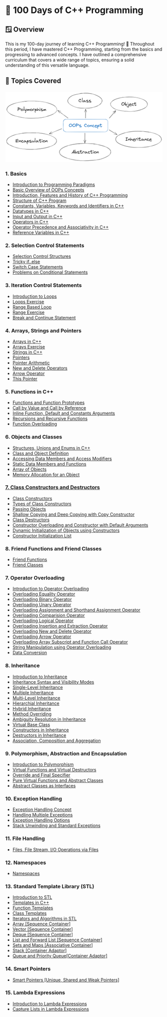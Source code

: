 # 🚀 100 Days of C++ Programming

## 🪟 Overview

This is my 100-day journey of learning C++ Programming! 🎉 Throughout this period, I have mastered C++ Programming, starting from the basics and progressing to advanced concepts. I have outlined a comprehensive curriculum that covers a wide range of topics, ensuring a solid understanding of this versatile language.

## 🎯 Topics Covered

### <img src="oops.png">

### 1. Basics

- <a href="https://github.com/ashish-shr/100-Days-of-CPP-Programming/tree/main/Day_01_Introduction_to_Programming_Paradigm">Introduction to Programming Paradigms</a>
- <a href="https://github.com/ashish-shr/100-Days-of-CPP-Programming/tree/main/Day_02_Basic_overview_of_OOPs_concepts">Basic Overview of OOPs Concepts</a>
- <a href="https://github.com/ashish-shr/100-Days-of-CPP-Programming/tree/main/Day_03_Introduction_Features_History_of_C%2B%2B">Introduction, Features and History of C++ Programming</a>
- <a href="https://github.com/ashish-shr/100-Days-of-CPP-Programming/tree/main/Day_04_Structure_of_C%2B%2B_Program">Structure of C++ Program</a>
- <a href="https://github.com/ashish-shr/100-Days-of-CPP-Programming/tree/main/Day_05_Constants_Variables_Keywords_Indentifiers">Constants, Variables, Keywords and Identifiers in C++</a>
- <a href="https://github.com/ashish-shr/100-Days-of-CPP-Programming/tree/main/Day_06_Datatypes_in_C%2B%2B">Datatypes in C++</a>
- <a href="https://github.com/ashish-shr/100-Days-of-CPP-Programming/tree/main/Day_07_Input_Output_in_C%2B%2B">Input and Output in C++</a>
- <a href="https://github.com/ashish-shr/100-Days-of-CPP-Programming/tree/main/Day_08_Operators_in_C%2B%2B">Operators in C++</a>
- <a href="https://github.com/ashish-shr/100-Days-of-CPP-Programming/tree/main/Day_09_Operators_Precendence_and_Associativity">Operator Precedence and Associativity in C++</a>
- <a href="https://github.com/ashish-shr/100-Days-of-CPP-Programming/tree/main/Day_42_Reference_variables">Reference Variables in C++</a>

### 2. Selection Control Statements

- <a href="https://github.com/ashish-shr/100-Days-of-CPP-Programming/tree/main/Day_10_Selection_Control_Structures">Selection Control Structures</a>
- <a href="https://github.com/ashish-shr/100-Days-of-CPP-Programming/tree/main/Day_11_Tricky_if_else">Tricky if..else</a>
- <a href="https://github.com/ashish-shr/100-Days-of-CPP-Programming/tree/main/Day_12_Switch_Case_Statement">Switch Case Statements</a>
- <a href="https://github.com/ashish-shr/100-Days-of-CPP-Programming/tree/main/Day_13_Problems_on_Conditional_Statements">Problems on Conditional Statements</a>

### 3. Iteration Control Statements

- <a href="https://github.com/ashish-shr/100-Days-of-CPP-Programming/tree/main/Day_14_Introduction_to_Loops">Introduction to Loops</a>
- <a href="https://github.com/ashish-shr/100-Days-of-CPP-Programming/tree/main/Day_15_Loops_Exercise">Loops Exercise</a>
- <a href="https://github.com/ashish-shr/100-Days-of-CPP-Programming/tree/main/Day_16_Range_based_for_loop">Range Based Loop</a>
- <a href="https://github.com/ashish-shr/100-Days-of-CPP-Programming/tree/main/Day_17_Range_Exercise">Range Exercise</a>
- <a href="https://github.com/ashish-shr/100-Days-of-CPP-Programming/tree/main/Day_18_Break_and_Continue">Break and Continue Statement</a>

### 4. Arrays, Strings and Pointers

- <a href="https://github.com/ashish-shr/100-Days-of-CPP-Programming/tree/main/Day_19_Arrays">Arrays in C++</a>
- <a href="https://github.com/ashish-shr/100-Days-of-CPP-Programming/tree/main/Day_20_Array_Exercise">Arrays Exercise</a>
- <a href="https://github.com/ashish-shr/100-Days-of-CPP-Programming/tree/main/Day_78_C%2B%2B_Strings">Strings in C++</a>
- <a href="https://github.com/ashish-shr/100-Days-of-CPP-Programming/tree/main/Day_21_Pointers">Pointers</a>
- <a href="https://github.com/ashish-shr/100-Days-of-CPP-Programming/tree/main/Day_22_Pointer_Arithmetic">Pointer Arithmetic</a>
- <a href="https://github.com/ashish-shr/100-Days-of-CPP-Programming/tree/main/Day_51_New_and_Delete_Operators">New and Delete Operators</a>
- <a href="https://github.com/ashish-shr/100-Days-of-CPP-Programming/tree/main/Day_52_Arrow_Operator">Arrow Operator</a>
- <a href="https://github.com/ashish-shr/100-Days-of-CPP-Programming/tree/main/Day_53_This_Pointer">This Pointer</a>

### 5. Functions in C++

- <a href="https://github.com/ashish-shr/100-Days-of-CPP-Programming/tree/main/Day_24_Functions_and_Function_Prototypes">Functions and Function Prototypes</a>
- <a href="https://github.com/ashish-shr/100-Days-of-CPP-Programming/tree/main/Day_25_Call_by_Value_and_Reference">Call by Value and Call by Reference</a>
- <a href="https://github.com/ashish-shr/100-Days-of-CPP-Programming/tree/main/Day_26_Inline_Functions_Default_and_Constant_Arguments">Inline Function, Default and Constants Arguments</a>
- <a href="https://github.com/ashish-shr/100-Days-of-CPP-Programming/tree/main/Day_27_Recursions_and_Recursive_Functions">Recursions and Recursive Functions</a>
- <a href="https://github.com/ashish-shr/100-Days-of-CPP-Programming/tree/main/Day_28_Function_Overloading">Function Overloading</a>

### 6. Objects and Classes

- <a href="https://github.com/ashish-shr/100-Days-of-CPP-Programming/tree/main/Day_23_Structures_Unions_Enums">Structures, Unions and Enums in C++</a>
- <a href="https://github.com/ashish-shr/100-Days-of-CPP-Programming/tree/main/Day_29_Class_and_Object_Definition">Class and Object Definition</a>
- <a href="https://github.com/ashish-shr/100-Days-of-CPP-Programming/tree/main/Day_30_Accessing_Data_Members_Access_Modifiers">Accessing Data Members and Access Modifiers</a>
- <a href="https://github.com/ashish-shr/100-Days-of-CPP-Programming/tree/main/Day_34_Static_Data_Members_and_Functions">Static Data Members and Functions</a>
- <a href="https://github.com/ashish-shr/100-Days-of-CPP-Programming/tree/main/Day_41_Array_of_objects">Array of Objects</a>
- <a href="https://github.com/ashish-shr/100-Days-of-CPP-Programming/tree/main/Day_35_Memory_allocation_for_an_object">Memory Allocation for an Object

### 7. Class Constructors and Destructors

- <a href="https://github.com/ashish-shr/100-Days-of-CPP-Programming/tree/main/Day_31_Class_Constructors">Class Constructors</a>
- <a href="https://github.com/ashish-shr/100-Days-of-CPP-Programming/tree/main/Day_32_Types_of_Class_Constructors">Types of Class Constructors</a>
- <a href="https://github.com/ashish-shr/100-Days-of-CPP-Programming/tree/main/Day_36_Passing_Objects">Passing Objects</a>
- <a href="https://github.com/ashish-shr/100-Days-of-CPP-Programming/tree/main/Day_77_Shallow_Copying_and_Deep_Copying_with_Copy_Constructor">Shallow Copying and Deep Copying with Copy Constructor</a>
- <a href="https://github.com/ashish-shr/100-Days-of-CPP-Programming/tree/main/Day_33_Destructors">Class Destructors</a>
- <a href="https://github.com/ashish-shr/100-Days-of-CPP-Programming/tree/main/Day_37_Constructor_Overloading_and_Constructor_with_Default_arguments">Constructor Overloading and Constructor with Default Arguments</a>
- <a href="https://github.com/ashish-shr/100-Days-of-CPP-Programming/tree/main/Day_38_Dynamic_Initialization_of_Objects_using_Constructors">Dynamic Initialization of Objects using Constructors</a>
- <a href="https://github.com/ashish-shr/100-Days-of-CPP-Programming/tree/main/Day_76_Constructor_Initialization_List">Constructor Initialization List</a>

### 8. Friend Functions and Friend Classes

- <a href="https://github.com/ashish-shr/100-Days-of-CPP-Programming/tree/main/Day_39_Friend_Functions">Friend Functions</a>
- <a href="https://github.com/ashish-shr/100-Days-of-CPP-Programming/tree/main/Day_40_Friend_Classes">Friend Classes</a>

### 7. Operator Overloading

- <a href="https://github.com/ashish-shr/100-Days-of-CPP-Programming/tree/main/Day_43_Operator_Overloading">Introduction to Operator Overloading</a>
- <a href="https://github.com/ashish-shr/100-Days-of-CPP-Programming/tree/main/Day_44_Overloading_Equality_Operator">Overloading Equality Operator</a>
- <a href="https://github.com/ashish-shr/100-Days-of-CPP-Programming/tree/main/Day_45_Overloading_Binary_Operator">Overloading Binary Operator</a>
- <a href="https://github.com/ashish-shr/100-Days-of-CPP-Programming/tree/main/Day_46_Overloading_Unary_Operators">Overloading Unary Operator</a>
- <a href="https://github.com/ashish-shr/100-Days-of-CPP-Programming/tree/main/Day_47_Overloading_Assignment_and_Shorthand_Assignment_Operators">Overloading Assignment and Shorthand Assignment Operator</a>
- <a href="https://github.com/ashish-shr/100-Days-of-CPP-Programming/tree/main/Day_48_Overloading_Comparison_Operators">Overloading Comparision Operator</a>
- <a href="https://github.com/ashish-shr/100-Days-of-CPP-Programming/tree/main/Day_49_Overloading_Logical_Operators">Overloading Logical Operator</a>
- <a href="https://github.com/ashish-shr/100-Days-of-CPP-Programming/tree/main/Day_50_Overloading_Insertion_and_Extraction_Operators">Overloading Insertion and Extraction Operator</a>
- <a href="https://github.com/ashish-shr/100-Days-of-CPP-Programming/tree/main/Day_54_Overloading_new_and_delete_Operators">Overloading New and Delete Operator</a>
- <a href="https://github.com/ashish-shr/100-Days-of-CPP-Programming/tree/main/Day_55_Overloading_Arrow_Operator">Overloading Arrow Operator</a>
- <a href="https://github.com/ashish-shr/100-Days-of-CPP-Programming/tree/main/Day_56_Overloading_Array_subscript_and_Function_call_operator">Overloading Array Subscript and Function Call Operator</a>
- <a href="https://github.com/ashish-shr/100-Days-of-CPP-Programming/tree/main/Day_57_String_Manipulation_using_Operator_Overloading">String Manipulation using Operator Overloading</a>
- <a href="https://github.com/ashish-shr/100-Days-of-CPP-Programming/tree/main/Day_58_Data_Conversion">Data Conversion</a>

### 8. Inheritance

- <a href="https://github.com/ashish-shr/100-Days-of-CPP-Programming/tree/main/Day_59_Introduction_to_Inheritance">Introduction to Inheritance</a>
- <a href="https://github.com/ashish-shr/100-Days-of-CPP-Programming/tree/main/Day_60_Inheritance_Syntax_and_Visibility_Modes">Inheritance Syntax and Visibility Modes</a>
- <a href="https://github.com/ashish-shr/100-Days-of-CPP-Programming/tree/main/Day_61_Single_Level_Inheritance">Single-Level Inheritance</a>
- <a href="https://github.com/ashish-shr/100-Days-of-CPP-Programming/tree/main/Day_62_Multiple_inheritance">Multiple Inheritance</a>
- <a href="https://github.com/ashish-shr/100-Days-of-CPP-Programming/tree/main/Day_63_Multilevel_Inheritance">Multi-Level Inheritance</a>
- <a href="https://github.com/ashish-shr/100-Days-of-CPP-Programming/tree/main/Day_64_Hierarchial_Inheritance">Hierarchial Inheritance</a>
- <a href="https://github.com/ashish-shr/100-Days-of-CPP-Programming/tree/main/Day_65_Hybrid_Inheritance">Hybrid Inheritance</a>
- <a href="https://github.com/ashish-shr/100-Days-of-CPP-Programming/tree/main/Day_66_Method_Overriding">Method Overriding</a>
- <a href="https://github.com/ashish-shr/100-Days-of-CPP-Programming/tree/main/Day_67_Ambiguity_Resolution_in_Inheritance">Ambiguity Resolution in Inheritance</a>
- <a href="https://github.com/ashish-shr/100-Days-of-CPP-Programming/tree/main/Day_68_Virtual_Base_Class">Virtual Base Class</a>
- <a href="https://github.com/ashish-shr/100-Days-of-CPP-Programming/tree/main/Day_69_Constructors_in_Inheritance">Constructors in Inheritance</a>
- <a href="https://github.com/ashish-shr/100-Days-of-CPP-Programming/tree/main/Day_70_Destructors_in_Inheritance">Destructors in Inheritance</a>
- <a href="https://github.com/ashish-shr/100-Days-of-CPP-Programming/tree/main/Day_89_Association_Composition_Aggregation">Association, Composition and Aggregation</a>

### 9. Polymorphism, Abstraction and Encapsulation

- <a href="https://github.com/ashish-shr/100-Days-of-CPP-Programming/tree/main/Day_71_Polymorphism">Introduction to Polymorphism</a>
- <a href="https://github.com/ashish-shr/100-Days-of-CPP-Programming/tree/main/Day_72_Virtual_Functions_and_Virtual_Destructors">Virtual Functions and Virtual Destructors</a>
- <a href="https://github.com/ashish-shr/100-Days-of-CPP-Programming/tree/main/Day_73_Override_and_Final_Specifier">Override and Final Specifier</a>
- <a href="https://github.com/ashish-shr/100-Days-of-CPP-Programming/tree/main/Day_74_Pure_Virtual_Functions_and_Abstract_Classes">Pure Virtual Functions and Abstract Classes</a>
- <a href="https://github.com/ashish-shr/100-Days-of-CPP-Programming/tree/main/Day_75_Abstract_Classes_as_Interfaces">Abstract Classes as Interfaces</a>

### 10. Exception Handling

- <a href="https://github.com/ashish-shr/100-Days-of-CPP-Programming/tree/main/Day_83_Exception_Handling_Concept">Exception Handling Concept</a>
- <a href="https://github.com/ashish-shr/100-Days-of-CPP-Programming/tree/main/Day_84_Handling_Multiple_Exceptions">Handling Multiple Exceptions</a>
- <a href="https://github.com/ashish-shr/100-Days-of-CPP-Programming/tree/main/Day_85_Exception_Handling_Options">Exception Handling Options</a>
- <a href="https://github.com/ashish-shr/100-Days-of-CPP-Programming/tree/main/Day_86_Stack_Unwinding_and_Standard_Exceptions">Stack Unwinding and Standard Exceptions</a>

### 11. File Handling

- <a href="https://github.com/ashish-shr/100-Days-of-CPP-Programming/tree/main/Day_87_Files">Files, File Stream, I/O Operations via Files</a>

### 12. Namespaces

- <a href="https://github.com/ashish-shr/100-Days-of-CPP-Programming/tree/main/Day_88_Namespace">Namespaces</a>

### 13. Standard Template Library (STL)

- <a href="https://github.com/ashish-shr/100-Days-of-CPP-Programming/tree/main/Day_90_Introduction_to_STL">Introduction to STL</a>
- <a href="https://github.com/ashish-shr/100-Days-of-CPP-Programming/tree/main/Day_91_Templates">Templates in C++</a>
- <a href="https://github.com/ashish-shr/100-Days-of-CPP-Programming/tree/main/Day_92_Function_Templates">Function Templates</a>
- <a href="https://github.com/ashish-shr/100-Days-of-CPP-Programming/tree/main/Day_93_Class_Templates">Class Templates</a>
- <a href="https://github.com/ashish-shr/100-Days-of-CPP-Programming/tree/main/Day_94_STL_Iterators_and_Algorithms">Iterators and Algorithms in STL</a>
- <a href="https://github.com/ashish-shr/100-Days-of-CPP-Programming/tree/main/Day_95_Array_Sequence_Container">Array [Sequence Container]</a>
- <a href="https://github.com/ashish-shr/100-Days-of-CPP-Programming/tree/main/Day_79_Vectors">Vector [Sequence Container]</a>
- <a href="https://github.com/ashish-shr/100-Days-of-CPP-Programming/tree/main/Day_96_Deque_Sequence_Container">Deque [Sequence Container]</a>
- <a href="https://github.com/ashish-shr/100-Days-of-CPP-Programming/tree/main/Day_97_List_and_Forward_List">List and Forward List [Sequence Container]</a>
- <a href="https://github.com/ashish-shr/100-Days-of-CPP-Programming/tree/main/Day_98_Sets_and_Maps">Sets and Maps [Associative Container]</a>
- <a href="https://github.com/ashish-shr/100-Days-of-CPP-Programming/tree/main/Day_99_Stack">Stack [Container Adaptor]</a>
- <a href="https://github.com/ashish-shr/100-Days-of-CPP-Programming/tree/main/Day_Hundred_100_Queue_and_Priority_Queue_100">Queue and Priority Queue[Container Adaptor]</a>

### 14. Smart Pointers

- <a href="https://github.com/ashish-shr/100-Days-of-CPP-Programming/tree/main/Day_80_Smart_Pointers">Smart Pointers [Unique, Shared and Weak Pointers]</a>

### 15. Lambda Expressions

- <a href="https://github.com/ashish-shr/100-Days-of-CPP-Programming/tree/main/Day_81_Lambda_Expressions">Introduction to Lambda Expressions</a>
- <a href="https://github.com/ashish-shr/100-Days-of-CPP-Programming/tree/main/Day_82_Capture_Lists_in_Lambda_Expressions">Capture Lists in Lambda Expressions</a>
